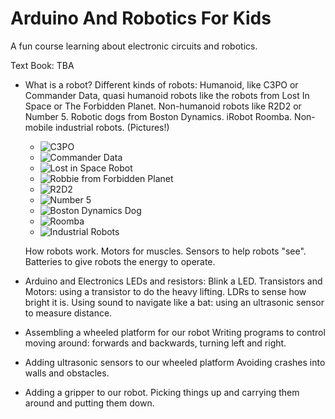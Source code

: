 # Arduino And Robotics For Kids

A fun course learning about electronic circuits and robotics.

Text Book: TBA

- What is a robot?
  Different kinds of robots: Humanoid, like C3PO or Commander Data, quasi 
  humanoid robots like the robots from Lost In Space or The Forbidden Planet.
  Non-humanoid robots like R2D2 or Number 5. Robotic dogs from Boston 
  Dynamics.  iRobot Roomba. Non-mobile industrial robots. (Pictures!)

  - ![C3PO](https://www.theoldrobots.com/images27/c3po_03.JPG)
  - ![Commander Data](https://i.stack.imgur.com/dxSQI.jpg)
  - ![Lost in Space Robot](https://i.pinimg.com/originals/48/1a/a0/481aa04920b5e6676cbc019f1338f181.jpg)
  - ![Robbie from Forbidden Planet](https://i5.walmartimages.com/asr/846cb1ac-30a3-4332-9a60-5e4a30f46f32_1.9d17d57af77638860c8838a56c2cc13c.jpeg)
  - ![R2D2](https://vignette.wikia.nocookie.net/es.starwars/images/e/e2/Artoo-Fathead.png/revision/latest?cb=20180108172244)
  - ![Number 5](https://i.pinimg.com/474x/aa/f6/0d/aaf60dff85a75168b26041ba04afeecc--imdb-movies-number-.jpg)
  - ![Boston Dynamics Dog](https://www.cnet.com/a/img/resize/174dd57d10ef1ae9d9d6f3dd553f48504f443c38/hub/2020/05/08/ea85a111-dc22-4ac9-9e53-5f5771301c82/bostondynamicsspot.jpg?auto=webp&fit=crop&height=675&precrop=1080,785,x0,y182&width=1200)
  - ![Roomba](https://www.so-nerdy.com/wp-content/uploads/2020/12/IRobot-Roomba-960-Review.jpg)
  - ![Industrial Robots](https://www.rg-robotics.com/wp-content/uploads/2019/06/industrial-robotics.jpeg)
  
  How robots work. Motors for muscles.  Sensors to help robots "see".  
  Batteries to give robots the energy to operate.
  
- Arduino and Electronics
  LEDs and resistors: Blink a LED.
  Transistors and Motors: using a transistor to do the heavy lifting.
  LDRs to sense how bright it is.
  Using sound to navigate like a bat: using an ultrasonic sensor to measure 
  distance. 

- Assembling a wheeled platform for our robot
  Writing programs to control moving around: forwards and backwards, 
    turning left and right.
    
- Adding ultrasonic sensors to our wheeled platform
  Avoiding crashes into walls and obstacles.
  
- Adding a gripper to our robot.
  Picking things up and carrying them around and putting them down. 
